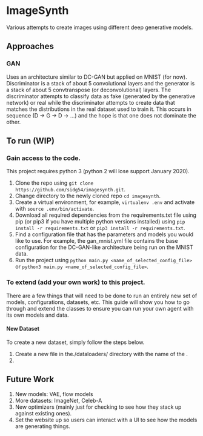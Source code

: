 # ImageSynth
Various attempts to create images using different deep generative models.

## Approaches
### GAN
Uses an architecture similar to DC-GAN but applied on MNIST (for now). Discriminator is a stack of about 5 convolutional layers and the generator is a stack of about 5 convtranspose (or deconvolutional) layers. The discriminator attempts to classify data as fake (generated by the generative network) or real while the discriminator attempts to create data that matches the distributions in the real dataset used to train it. This occurs in sequence (D -> G -> D -> ...) and the hope is that one does not dominate the other.

## To run (WIP)
### Gain access to the code.
This project requires python 3 (python 2 will lose support January 2020).
1. Clone the repo using `git clone https://github.com/sidg54/imagesynth.git`.
2. Change directory to the newly cloned repo `cd imagesynth`.
3. Create a virtual environment, for example, `virtualenv .env` and activate with `source .env/bin/activate`.
4. Download all required dependencies from the requirements.txt file using pip (or pip3 if you have multiple python versions installed) using `pip install -r requirements.txt` or `pip3 install -r requirements.txt`.
5. Find a configuration file that has the parameters and models you would like to use. For example, the gan_mnist.yml file contains the base configuration for the DC-GAN-like architecture being run on the MNIST data.
6. Run the project using `python main.py <name_of_selected_config_file>` or `python3 main.py <name_of_selected_config_file>`.

### To extend (add your own work) to this project.
There are a few things that will need to be done to run an entirely new set of models, configurations, datasets, etc. This guide will show you how to go through and extend the classes to ensure you can run your own agent with its own models and data.

#### New Dataset
To create a new dataset, simply follow the steps below.
1. Create a new file in the./dataloaders/ directory with the name of the .
2. 


## Future Work
1. New models: VAE, flow models
2. More datasets: ImageNet, Celeb-A
3. New optimizers (mainly just for checking to see how they stack up against existing ones).
4. Set the website up so users can interact with a UI to see how the models are generating things.